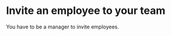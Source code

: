 # Invite an employee to your team

<i class="fa fa-exclamation-triangle fa-fw text-danger"></i> You have to be a manager to invite employees.
